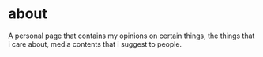 # about
A personal page that contains my opinions on certain things, the things that i care about, media contents that i suggest to people.

